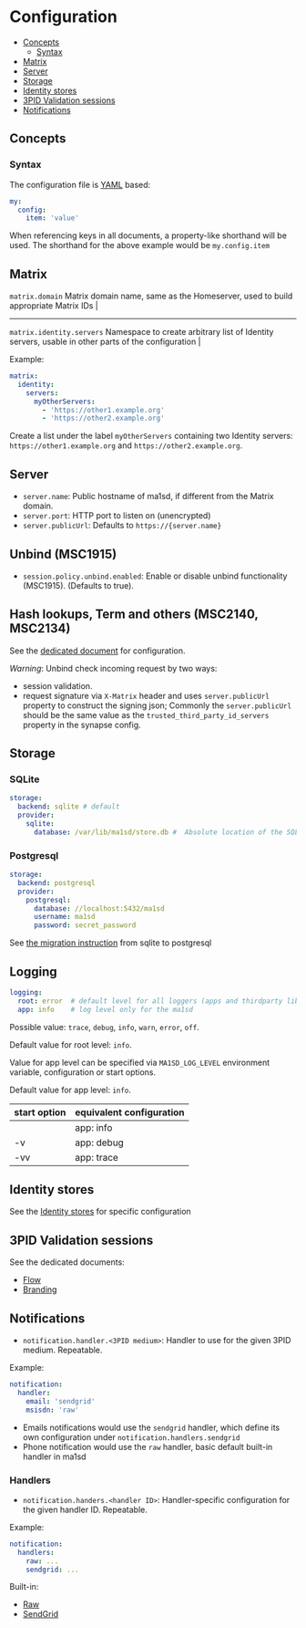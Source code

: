 # Configuration
- [Concepts](#concepts)
  - [Syntax](#syntax)
- [Matrix](#matrix)
- [Server](#server)
- [Storage](#storage)
- [Identity stores](#identity-stores)
- [3PID Validation sessions](#3pid-validation-sessions)
- [Notifications](#notifications)

## Concepts
### Syntax
The configuration file is [YAML](http://yaml.org/) based:
```yaml
my:
  config:
    item: 'value'

```

When referencing keys in all documents, a property-like shorthand will be used. The shorthand for the above example would be `my.config.item`

## Matrix
`matrix.domain`
Matrix domain name, same as the Homeserver, used to build appropriate Matrix IDs |

---

`matrix.identity.servers`
Namespace to create arbitrary list of Identity servers, usable in other parts of the configuration |

Example:
```yaml
matrix:
  identity:
    servers:
      myOtherServers:
        - 'https://other1.example.org'
        - 'https://other2.example.org'
```
Create a list under the label `myOtherServers` containing two Identity servers: `https://other1.example.org` and `https://other2.example.org`.

## Server
- `server.name`: Public hostname of ma1sd, if different from the Matrix domain.
- `server.port`: HTTP port to listen on (unencrypted)
- `server.publicUrl`: Defaults to `https://{server.name}`

## Unbind (MSC1915)
- `session.policy.unbind.enabled`: Enable or disable unbind functionality (MSC1915). (Defaults to true).

## Hash lookups, Term and others (MSC2140, MSC2134)
See the [dedicated document](MSC2140_MSC2134.md) for configuration.

*Warning*: Unbind check incoming request by two ways:
- session validation.
- request signature via `X-Matrix` header and uses `server.publicUrl` property to construct the signing json;
Commonly the `server.publicUrl` should be the same value as the `trusted_third_party_id_servers` property in the synapse config.

## Storage
### SQLite
```yaml
storage:
  backend: sqlite # default
  provider:
    sqlite:
      database: /var/lib/ma1sd/store.db #  Absolute location of the SQLite database
```

### Postgresql
```yaml
storage:
  backend: postgresql
  provider:
    postgresql:
      database: //localhost:5432/ma1sd
      username: ma1sd
      password: secret_password
```
See [the migration instruction](migration-to-postgresql.md) from sqlite to postgresql


## Logging
```yaml
logging:
  root: error  # default level for all loggers (apps and thirdparty libraries)
  app: info    # log level only for the ma1sd
```

Possible value: `trace`, `debug`, `info`, `warn`, `error`, `off`.

Default value for root level: `info`.

Value for app level can be specified via `MA1SD_LOG_LEVEL` environment variable, configuration or start options.

Default value for app level: `info`.

| start option | equivalent configuration |
| --- | --- |
|  | app: info |
| -v | app: debug |
| -vv | app: trace |

## Identity stores
See the [Identity stores](stores/README.md) for specific configuration

## 3PID Validation sessions
See the dedicated documents:
- [Flow](threepids/session/session.md)
- [Branding](threepids/session/session-views.md)

## Notifications
- `notification.handler.<3PID medium>`: Handler to use for the given 3PID medium. Repeatable.

Example:
```yaml
notification:
  handler:
    email: 'sendgrid'
    msisdn: 'raw'
```
- Emails notifications would use the `sendgrid` handler, which define its own configuration under `notification.handlers.sendgrid`
- Phone notification would use the `raw` handler, basic default built-in handler in ma1sd

### Handlers
- `notification.handers.<handler ID>`: Handler-specific configuration for the given handler ID. Repeatable.

Example:
```yaml
notification:
  handlers:
    raw: ...
    sendgrid: ...
```

Built-in:
- [Raw](threepids/notification/basic-handler.md)
- [SendGrid](threepids/notification/sendgrid-handler.md)
